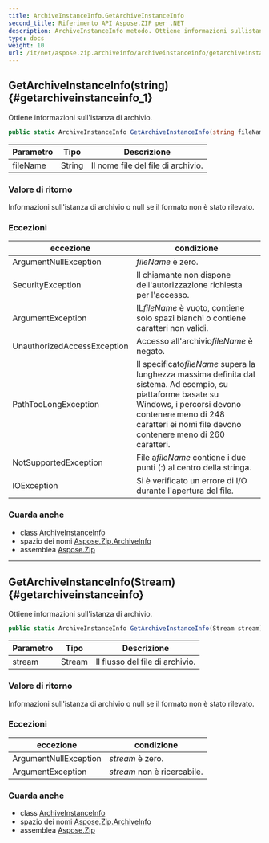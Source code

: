 ```yaml
---
title: ArchiveInstanceInfo.GetArchiveInstanceInfo
second_title: Riferimento API Aspose.ZIP per .NET
description: ArchiveInstanceInfo metodo. Ottiene informazioni sullistanza di archivio.
type: docs
weight: 10
url: /it/net/aspose.zip.archiveinfo/archiveinstanceinfo/getarchiveinstanceinfo/
---
```

## GetArchiveInstanceInfo(string) {#getarchiveinstanceinfo_1}

Ottiene informazioni sull'istanza di archivio.

```csharp
public static ArchiveInstanceInfo GetArchiveInstanceInfo(string fileName)
```

| Parametro | Tipo | Descrizione |
| --- | --- | --- |
| fileName | String | Il nome file del file di archivio. |

### Valore di ritorno

Informazioni sull'istanza di archivio o null se il formato non è stato rilevato.

### Eccezioni

| eccezione | condizione |
| --- | --- |
| ArgumentNullException | *fileName* è zero. |
| SecurityException | Il chiamante non dispone dell'autorizzazione richiesta per l'accesso. |
| ArgumentException | IL*fileName* è vuoto, contiene solo spazi bianchi o contiene caratteri non validi. |
| UnauthorizedAccessException | Accesso all'archivio*fileName* è negato. |
| PathTooLongException | Il specificato*fileName* supera la lunghezza massima definita dal sistema. Ad esempio, su piattaforme basate su Windows, i percorsi devono contenere meno di 248 caratteri ei nomi file devono contenere meno di 260 caratteri. |
| NotSupportedException | File a*fileName* contiene i due punti (:) al centro della stringa. |
| IOException | Si è verificato un errore di I/O durante l'apertura del file. |

### Guarda anche

* class [ArchiveInstanceInfo](../)
* spazio dei nomi [Aspose.Zip.ArchiveInfo](../../archiveinstanceinfo/)
* assemblea [Aspose.Zip](../../../)

---

## GetArchiveInstanceInfo(Stream) {#getarchiveinstanceinfo}

Ottiene informazioni sull'istanza di archivio.

```csharp
public static ArchiveInstanceInfo GetArchiveInstanceInfo(Stream stream)
```

| Parametro | Tipo | Descrizione |
| --- | --- | --- |
| stream | Stream | Il flusso del file di archivio. |

### Valore di ritorno

Informazioni sull'istanza di archivio o null se il formato non è stato rilevato.

### Eccezioni

| eccezione | condizione |
| --- | --- |
| ArgumentNullException | *stream* è zero. |
| ArgumentException | *stream* non è ricercabile. |

### Guarda anche

* class [ArchiveInstanceInfo](../)
* spazio dei nomi [Aspose.Zip.ArchiveInfo](../../archiveinstanceinfo/)
* assemblea [Aspose.Zip](../../../)


